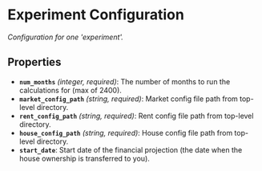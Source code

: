# Experiment Configuration

*Configuration for one 'experiment'.*

## Properties

- **`num_months`** *(integer, required)*: The number of months to run the calculations for (max of 2400).
- **`market_config_path`** *(string, required)*: Market config file path from top-level directory.
- **`rent_config_path`** *(string, required)*: Rent config file path from top-level directory.
- **`house_config_path`** *(string, required)*: House config file path from top-level directory.
- **`start_date`**: Start date of the financial projection (the date when the house ownership is transferred to you).
